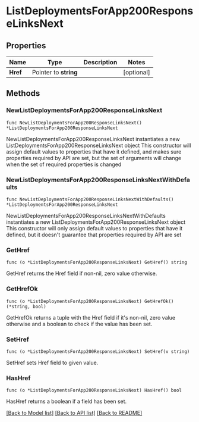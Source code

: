 # ListDeploymentsForApp200ResponseLinksNext

## Properties

Name | Type | Description | Notes
------------ | ------------- | ------------- | -------------
**Href** | Pointer to **string** |  | [optional] 

## Methods

### NewListDeploymentsForApp200ResponseLinksNext

`func NewListDeploymentsForApp200ResponseLinksNext() *ListDeploymentsForApp200ResponseLinksNext`

NewListDeploymentsForApp200ResponseLinksNext instantiates a new ListDeploymentsForApp200ResponseLinksNext object
This constructor will assign default values to properties that have it defined,
and makes sure properties required by API are set, but the set of arguments
will change when the set of required properties is changed

### NewListDeploymentsForApp200ResponseLinksNextWithDefaults

`func NewListDeploymentsForApp200ResponseLinksNextWithDefaults() *ListDeploymentsForApp200ResponseLinksNext`

NewListDeploymentsForApp200ResponseLinksNextWithDefaults instantiates a new ListDeploymentsForApp200ResponseLinksNext object
This constructor will only assign default values to properties that have it defined,
but it doesn't guarantee that properties required by API are set

### GetHref

`func (o *ListDeploymentsForApp200ResponseLinksNext) GetHref() string`

GetHref returns the Href field if non-nil, zero value otherwise.

### GetHrefOk

`func (o *ListDeploymentsForApp200ResponseLinksNext) GetHrefOk() (*string, bool)`

GetHrefOk returns a tuple with the Href field if it's non-nil, zero value otherwise
and a boolean to check if the value has been set.

### SetHref

`func (o *ListDeploymentsForApp200ResponseLinksNext) SetHref(v string)`

SetHref sets Href field to given value.

### HasHref

`func (o *ListDeploymentsForApp200ResponseLinksNext) HasHref() bool`

HasHref returns a boolean if a field has been set.


[[Back to Model list]](../README.md#documentation-for-models) [[Back to API list]](../README.md#documentation-for-api-endpoints) [[Back to README]](../README.md)


